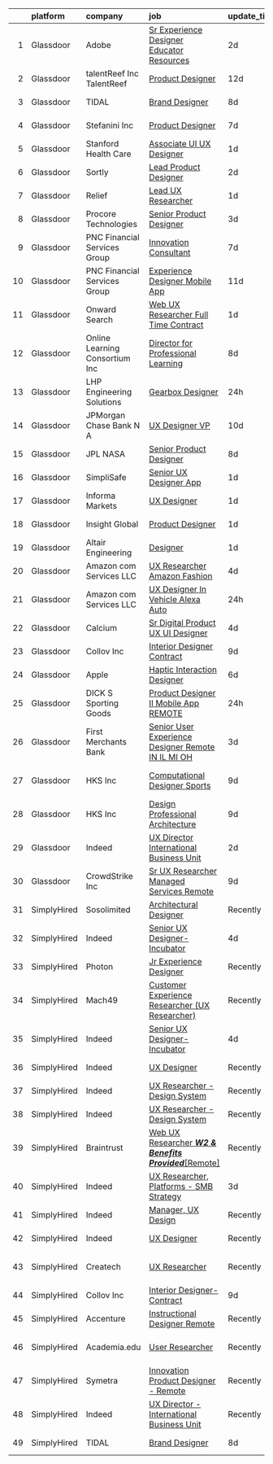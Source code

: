 

|    | platform    | company                        | job                                                                                                                                                                                                                                                                                                                                                                                                                                                                                                                                                                                                                                                                                                                                                                                                                                                                                                                                                                                                                                                                                                                                                                                                                                                                                                                                                                                                                                                                                                                                                                                                                    | update_time   | location          |
|---:|:------------|:-------------------------------|:-----------------------------------------------------------------------------------------------------------------------------------------------------------------------------------------------------------------------------------------------------------------------------------------------------------------------------------------------------------------------------------------------------------------------------------------------------------------------------------------------------------------------------------------------------------------------------------------------------------------------------------------------------------------------------------------------------------------------------------------------------------------------------------------------------------------------------------------------------------------------------------------------------------------------------------------------------------------------------------------------------------------------------------------------------------------------------------------------------------------------------------------------------------------------------------------------------------------------------------------------------------------------------------------------------------------------------------------------------------------------------------------------------------------------------------------------------------------------------------------------------------------------------------------------------------------------------------------------------------------------|:--------------|:------------------|
|  1 | Glassdoor   | Adobe                          | [Sr Experience Designer  Educator Resources](https://www.glassdoor.com/partner/jobListing.htm?pos=121&ao=1136043&s=58&guid=0000018205c1cab7af3ae2a76704ed91&src=GD_JOB_AD&t=SR&vt=w&cs=1_0c4dde70&cb=1657953963096&jobListingId=1008002526524&jrtk=3-0-1g82s3iobi9je801-1g82s3ioqis10800-377edc9fe295c2cd-)                                                                                                                                                                                                                                                                                                                                                                                                                                                                                                                                                                                                                                                                                                                                                                                                                                                                                                                                                                                                                                                                                                                                                                                                                                                                                                            | 2d            | San Francisco, CA |
|  2 | Glassdoor   | talentReef  Inc    TalentReef  | [Product Designer](https://www.glassdoor.com/partner/jobListing.htm?pos=115&ao=1136043&s=58&guid=0000018205c1cab7af3ae2a76704ed91&src=GD_JOB_AD&t=SR&vt=w&ea=1&cs=1_9cc4c12d&cb=1657953963095&jobListingId=1007979517908&jrtk=3-0-1g82s3iobi9je801-1g82s3ioqis10800-c9d3618b4b99e0a5-)                                                                                                                                                                                                                                                                                                                                                                                                                                                                                                                                                                                                                                                                                                                                                                                                                                                                                                                                                                                                                                                                                                                                                                                                                                                                                                                                 | 12d           | Denver, CO        |
|  3 | Glassdoor   | TIDAL                          | [Brand Designer](https://www.glassdoor.com/partner/jobListing.htm?pos=106&ao=1136043&s=58&guid=0000018205c1cab7af3ae2a76704ed91&src=GD_JOB_AD&t=SR&vt=w&cs=1_3bcd006c&cb=1657953963095&jobListingId=1007991684188&jrtk=3-0-1g82s3iobi9je801-1g82s3ioqis10800-34481a920c14f864-)                                                                                                                                                                                                                                                                                                                                                                                                                                                                                                                                                                                                                                                                                                                                                                                                                                                                                                                                                                                                                                                                                                                                                                                                                                                                                                                                        | 8d            | New York, NY      |
|  4 | Glassdoor   | Stefanini  Inc                 | [Product Designer](https://www.glassdoor.com/partner/jobListing.htm?pos=119&ao=1136043&s=58&guid=0000018205c1cab7af3ae2a76704ed91&src=GD_JOB_AD&t=SR&vt=w&ea=1&cs=1_4efe8048&cb=1657953963096&jobListingId=1007993852074&jrtk=3-0-1g82s3iobi9je801-1g82s3ioqis10800-56990b212e5da083-)                                                                                                                                                                                                                                                                                                                                                                                                                                                                                                                                                                                                                                                                                                                                                                                                                                                                                                                                                                                                                                                                                                                                                                                                                                                                                                                                 | 7d            | Dearborn, MI      |
|  5 | Glassdoor   | Stanford Health Care           | [Associate UI UX Designer](https://www.glassdoor.com/partner/jobListing.htm?pos=110&ao=1136043&s=58&guid=0000018205c1cab7af3ae2a76704ed91&src=GD_JOB_AD&t=SR&vt=w&cs=1_d146f714&cb=1657953963095&jobListingId=1008006587395&jrtk=3-0-1g82s3iobi9je801-1g82s3ioqis10800-82d0a8a1108638f8-)                                                                                                                                                                                                                                                                                                                                                                                                                                                                                                                                                                                                                                                                                                                                                                                                                                                                                                                                                                                                                                                                                                                                                                                                                                                                                                                              | 1d            | Palo Alto, CA     |
|  6 | Glassdoor   | Sortly                         | [Lead Product Designer](https://www.glassdoor.com/partner/jobListing.htm?pos=122&ao=1136043&s=58&guid=0000018205c1cab7af3ae2a76704ed91&src=GD_JOB_AD&t=SR&vt=w&ea=1&cs=1_536006f6&cb=1657953963096&jobListingId=1008003696829&jrtk=3-0-1g82s3iobi9je801-1g82s3ioqis10800-e0c01d7fa5bc23f8-)                                                                                                                                                                                                                                                                                                                                                                                                                                                                                                                                                                                                                                                                                                                                                                                                                                                                                                                                                                                                                                                                                                                                                                                                                                                                                                                            | 2d            | Remote            |
|  7 | Glassdoor   | Relief                         | [Lead UX Researcher](https://www.glassdoor.com/partner/jobListing.htm?pos=124&ao=1136043&s=58&guid=0000018205c1cab7af3ae2a76704ed91&src=GD_JOB_AD&t=SR&vt=w&ea=1&cs=1_6662b860&cb=1657953963096&jobListingId=1008006015741&jrtk=3-0-1g82s3iobi9je801-1g82s3ioqis10800-e2e088f46b110141-)                                                                                                                                                                                                                                                                                                                                                                                                                                                                                                                                                                                                                                                                                                                                                                                                                                                                                                                                                                                                                                                                                                                                                                                                                                                                                                                               | 1d            | Remote            |
|  8 | Glassdoor   | Procore Technologies           | [Senior Product Designer](https://www.glassdoor.com/partner/jobListing.htm?pos=127&ao=1136043&s=58&guid=0000018205c1cab7af3ae2a76704ed91&src=GD_JOB_AD&t=SR&vt=w&ea=1&cs=1_336a33aa&cb=1657953963098&jobListingId=1008001636125&jrtk=3-0-1g82s3iobi9je801-1g82s3ioqis10800-5fffe050a87d3304-)                                                                                                                                                                                                                                                                                                                                                                                                                                                                                                                                                                                                                                                                                                                                                                                                                                                                                                                                                                                                                                                                                                                                                                                                                                                                                                                          | 3d            | Portland, OR      |
|  9 | Glassdoor   | PNC Financial Services Group   | [Innovation Consultant](https://www.glassdoor.com/partner/jobListing.htm?pos=130&ao=1136043&s=58&guid=0000018205c1cab7af3ae2a76704ed91&src=GD_JOB_AD&t=SR&vt=w&cs=1_5e41324c&cb=1657953963098&jobListingId=1007993895260&jrtk=3-0-1g82s3iobi9je801-1g82s3ioqis10800-2ad32cf42f2e637e-)                                                                                                                                                                                                                                                                                                                                                                                                                                                                                                                                                                                                                                                                                                                                                                                                                                                                                                                                                                                                                                                                                                                                                                                                                                                                                                                                 | 7d            | Pittsburgh, PA    |
| 10 | Glassdoor   | PNC Financial Services Group   | [Experience Designer   Mobile App](https://www.glassdoor.com/partner/jobListing.htm?pos=101&ao=1110586&s=58&guid=0000018205c1cab7af3ae2a76704ed91&src=GD_JOB_AD&t=SR&vt=w&cs=1_2736e8c9&cb=1657953963093&jobListingId=1007982588220&cpc=444700D72F2ECBCE&jrtk=3-0-1g82s3iobi9je801-1g82s3ioqis10800-68cc8588b984d398--6NYlbfkN0AMofH_6zXbiqn6xehDj89HQNfpf30LHk40Y3Yl5cZTpm-EXukPQNetNbgZyPcaSjnrLyJG9xGhiN6pcVensUROEhmMBG7ruwUuDO-3_ER7-oi202RhxDgnRm9NWBYVYuubQ-auQ_EhJGJa8tPCBiXfYspzCyP3wsAGyYVw-kFoVeUxWUMk5KoAiU_CIQKWde16gFQeaa3uoN7gbHngyZPUITDmUbV84BbU-7c4Ixkp82ck3DLDJe1c1VfISSwpA_ZF6GYNexM3HyDghSdsXGAyI1NXRRMjg5xEN_RG8JzfMqpEjPxVwT4rsk3RT8IQ8bGQIyIC6fhphtS_R94MF9Fsyi1Pw7qCQ1nE8UXjqzBPMB-ecbV2FPuIsWhAqxCrJE7yWQHgixXin5DA7Yfo1B-m88RrxDtdJO9NiNebaPc22qNT4mRxQfpmGJtIXnSy23tppDShf14dzajYLymnSxcavzyFQMIJzju1ITHfX2z76YxmWBtMxAgDz88r1MwhW0M6ynSUOWgqoqP4HrAGA5mKt4GrSINZicq1LOa35_tppmkX55kTrjrF--2qTMAcJdm4ep5lNRSpQsVJl-WN13FwrdvqE1GLBc7cMZSFnWbxzXeQuPTOxTZAUn3bLZnE8hbvW_wiIZ-IVtRviQ1FNOwcjrPHKM64Q5TZlBJ7mpg5SDoDq7TRebCwpOV62PLXzCAowGoJgPbRp_14z5kczyZkUSacleY8_pGVRa-mHc6paFuMANHIGhYTv-IxsB3Pa6pQOXPfzwdb4UmHPEKIHXP12LJ5dudaa9X5JgNCJG9oeaQm8o8X6Pt79z8BUik_XmzeiXODgRroe0__x3uu4asNVSD6RzWSWvi0fmnf1wyACDFO-hHwTrY5tNDtYvslQU0i03MpTNnEXxy7aYqFyMbJ4EloS6H22GEf6n0stS-bbwayKCpKTA24jIPdy_HN0RYnrggf1_nUY_dlltPlsb38RnlWi3dBTNSfj4-JwRR8DwDWFnWz4CMZd7x5t5MZ3mCpMvBEA4_wke4Wg4OBP1ooEpXBzKoEMaaJnR3dPGjKyEwssMEnoXVDRhhSRw0WOesoce-PDethQhntbGrBFArla1IesSvszi-GbwccA_79enGhjEDLbVTwkibsJtPZkne48aSNMC_QqCj6WHavLDDWM6EybRJD105M6wR0_ohP6_JE8gGGlCYLyVCrpY3GuEZ8wuJ6pVMeQvMdu-39AEGl) | 11d           | Pittsburgh, PA    |
| 11 | Glassdoor   | Onward Search                  | [Web UX Researcher  Full Time  Contract ](https://www.glassdoor.com/partner/jobListing.htm?pos=105&ao=1110586&s=58&guid=0000018205c1cab7af3ae2a76704ed91&src=GD_JOB_AD&t=SR&vt=w&cs=1_4568f4c5&cb=1657953963094&jobListingId=1008005501937&cpc=F4EED0218A761C36&jrtk=3-0-1g82s3iobi9je801-1g82s3ioqis10800-a3bbd19de3746ecd--6NYlbfkN0B7YoEZZ2QAGDyEGGmBPAUWSHc1Mt3sMCn9FehKcWA3w8FH2hNAUDUUAF3DNhQFSEidb9E_fyB2635xYtWEG6LLSYCXgYnIslJl3Yx8mmOpvGpCUqvIAXaFaMrpy5hKskjUT68f1KdrkZlWF4SLSupbxOOB0tlV_m-cpRbczRNLn5CiKRUHKkfJhTR7ZLyCrLqXX_yu_Ts-CllgIBlxL__KtOkpkm1tCWBktCe0TLZBgtz0-gtdqcVG8yG29mnGQx9KhWwM9W-Y1n6ffx3lpcrkQG3e7LquMsVciWNERqvVnxz6lIVoEH_xClL4QByzSD52sQgcxP3Dbxgpc_xQXI16brDzIpbI3UqHZfTG5jh3QGkkLfBFF3akzQmILNvU7ED3Blt-gPwcqpZaO69D_MMdEbelafxUAHFos2H-Oc-WgeTSAY4lqt39cVUyHg_-W1sxFy11KKMLgkFC6OYxsweCZzBckDYFFJs5sf-ss3lw98OhtCU34Vxw6TByjkHizn_juKIJTc3vFnhzp4vMcJoDdt1ZYcX9W_HKd7p9-sA8mw06ZExbauEaIQgomCiXt7L835tZdF_nwr82aYWhtzWgxFvGTU0CyuTU2MgJeYa8Ng4A3cK8r2VJo68B2tkIRE6ZQwqsOwExiVltQt6o_Kq-REYf0AKLqqUS46buqISARI3BM_akWnsLZv4nLWXjjDiURrAR59FxvMTbeJ2ST-E8S0HG-i0yPJfeX59yNcP57dM42djBBwdMNAiJlMZdim5PzYTptCbzR6gSaxbBpT1mBZKnOuiL6JL12FQSSy0wnCUZ3mFLnbneq52WOrr_8yQ8bmV0ckA1_ARhC7Qri31ANAHQ5dbVmjnhysGKzGeIHycvqqM_4E7-4o1xSAMPFdIS0AgpBxT8SojLRWmZCdy1N2tgUjOKaNtZoCzN4D3NMMiTyeyr6almMYneHLWZEKz0gAqK_Mv0ebv_Wntw-WBLmwfA3dh61W0-S2QPqxDRKTqTmhYBf_RUo0lnNeTTkvl3OzxvZQU9ng%3D%3D)                                                                                                                                                                                              | 1d            | Newark, CA        |
| 12 | Glassdoor   | Online Learning Consortium Inc | [Director for Professional Learning](https://www.glassdoor.com/partner/jobListing.htm?pos=116&ao=1136043&s=58&guid=0000018205c1cab7af3ae2a76704ed91&src=GD_JOB_AD&t=SR&vt=w&ea=1&cs=1_28f19080&cb=1657953963095&jobListingId=1007991135591&jrtk=3-0-1g82s3iobi9je801-1g82s3ioqis10800-71cbe51e9961e1b8-)                                                                                                                                                                                                                                                                                                                                                                                                                                                                                                                                                                                                                                                                                                                                                                                                                                                                                                                                                                                                                                                                                                                                                                                                                                                                                                               | 8d            | Boston, MA        |
| 13 | Glassdoor   | LHP Engineering Solutions      | [Gearbox Designer](https://www.glassdoor.com/partner/jobListing.htm?pos=108&ao=1136043&s=58&guid=0000018205c1cab7af3ae2a76704ed91&src=GD_JOB_AD&t=SR&vt=w&ea=1&cs=1_f49b813b&cb=1657953963095&jobListingId=1008008477798&jrtk=3-0-1g82s3iobi9je801-1g82s3ioqis10800-1593ba4b841fd41b-)                                                                                                                                                                                                                                                                                                                                                                                                                                                                                                                                                                                                                                                                                                                                                                                                                                                                                                                                                                                                                                                                                                                                                                                                                                                                                                                                 | 24h           | Novi, MI          |
| 14 | Glassdoor   | JPMorgan Chase Bank  N A       | [UX Designer  VP](https://www.glassdoor.com/partner/jobListing.htm?pos=120&ao=1136043&s=58&guid=0000018205c1cab7af3ae2a76704ed91&src=GD_JOB_AD&t=SR&vt=w&cs=1_93658211&cb=1657953963096&jobListingId=1007986250091&jrtk=3-0-1g82s3iobi9je801-1g82s3ioqis10800-8f8bdca42a820949-)                                                                                                                                                                                                                                                                                                                                                                                                                                                                                                                                                                                                                                                                                                                                                                                                                                                                                                                                                                                                                                                                                                                                                                                                                                                                                                                                       | 10d           | Columbus, OH      |
| 15 | Glassdoor   | JPL NASA                       | [Senior Product Designer](https://www.glassdoor.com/partner/jobListing.htm?pos=125&ao=1136043&s=58&guid=0000018205c1cab7af3ae2a76704ed91&src=GD_JOB_AD&t=SR&vt=w&cs=1_902c11a4&cb=1657953963098&jobListingId=1007989694735&jrtk=3-0-1g82s3iobi9je801-1g82s3ioqis10800-726b97320080a688-)                                                                                                                                                                                                                                                                                                                                                                                                                                                                                                                                                                                                                                                                                                                                                                                                                                                                                                                                                                                                                                                                                                                                                                                                                                                                                                                               | 8d            | Pasadena, CA      |
| 16 | Glassdoor   | SimpliSafe                     | [Senior UX Designer  App](https://www.glassdoor.com/partner/jobListing.htm?pos=126&ao=1136043&s=58&guid=0000018205c1cab7af3ae2a76704ed91&src=GD_JOB_AD&t=SR&vt=w&ea=1&cs=1_4857a92a&cb=1657953963098&jobListingId=1008005912574&jrtk=3-0-1g82s3iobi9je801-1g82s3ioqis10800-2220c3f75c3d3ad9-)                                                                                                                                                                                                                                                                                                                                                                                                                                                                                                                                                                                                                                                                                                                                                                                                                                                                                                                                                                                                                                                                                                                                                                                                                                                                                                                          | 1d            | Boston, MA        |
| 17 | Glassdoor   | Informa Markets                | [UX Designer](https://www.glassdoor.com/partner/jobListing.htm?pos=118&ao=1136043&s=58&guid=0000018205c1cab7af3ae2a76704ed91&src=GD_JOB_AD&t=SR&vt=w&ea=1&cs=1_0368435f&cb=1657953963095&jobListingId=1008007012984&jrtk=3-0-1g82s3iobi9je801-1g82s3ioqis10800-4503b7013e6add56-)                                                                                                                                                                                                                                                                                                                                                                                                                                                                                                                                                                                                                                                                                                                                                                                                                                                                                                                                                                                                                                                                                                                                                                                                                                                                                                                                      | 1d            | Irving, TX        |
| 18 | Glassdoor   | Insight Global                 | [Product Designer](https://www.glassdoor.com/partner/jobListing.htm?pos=103&ao=1110586&s=58&guid=0000018205c1cab7af3ae2a76704ed91&src=GD_JOB_AD&t=SR&vt=w&cs=1_6c34a467&cb=1657953963096&jobListingId=1008005762646&cpc=FA84DF7EA1EC2398&jrtk=3-0-1g82s3iobi9je801-1g82s3ioqis10800-773602c67d801193--6NYlbfkN0BKkHZu3wF05EeDimN_p6sYpKCMArvwa95YdH7UpkaBCqc7l59ErwqcmBgkDtjqpj4eYWQYbB-X6VJbPdLR8PgSUcFb2185iFtPuzWTl-KO3B3fPG7doCGf5vEGTJzQSZl8HClF_sV2vhC7CQy1TLnlQZuazLMLmFOMfLNh-AQ5ye4rFFUqPWTmJ3KfeitiYrEm9AkqeM-JCJlROnAgcj1QAVLlo1FRR-umhqzBtB0C3W5XMFHHf_VZ4ZKhbz8y7jVyQE0ZDVQcqpg7-_QC41uhJvdaOgEudaCItIjCox6H8j8LcX_AxRz1zHyXo_ILMIaOQulObLEKYgNOgxrkzXxuYrLJ0vOVjBryeA1DOwbCdixz2WNSwe-a5_7PZJagqe8Y-nQAmmhNN-V13By20_sjf1whqFw8BqAkIjhG7305_yYZEwn0uxNp6P1c_Wu2n7IGmZq6Fb9f2PMZkbnk2OFoaXg1T77Gjkx_7BIHmvHQbdFHe0XNc2Mc)                                                                                                                                                                                                                                                                                                                                                                                                                                                                                                                                                                                                                                                                                                                                                                                 | 1d            | Dearborn, MI      |
| 19 | Glassdoor   | Altair Engineering             | [Designer](https://www.glassdoor.com/partner/jobListing.htm?pos=109&ao=1136043&s=58&guid=0000018205c1cab7af3ae2a76704ed91&src=GD_JOB_AD&t=SR&vt=w&cs=1_854e3e07&cb=1657953963095&jobListingId=1008006488984&jrtk=3-0-1g82s3iobi9je801-1g82s3ioqis10800-c3da16eb45760725-)                                                                                                                                                                                                                                                                                                                                                                                                                                                                                                                                                                                                                                                                                                                                                                                                                                                                                                                                                                                                                                                                                                                                                                                                                                                                                                                                              | 1d            | Troy, MI          |
| 20 | Glassdoor   | Amazon com Services LLC        | [UX Researcher  Amazon Fashion](https://www.glassdoor.com/partner/jobListing.htm?pos=117&ao=1136043&s=58&guid=0000018205c1cab7af3ae2a76704ed91&src=GD_JOB_AD&t=SR&vt=w&cs=1_154b7d01&cb=1657953963095&jobListingId=1007998212290&jrtk=3-0-1g82s3iobi9je801-1g82s3ioqis10800-55719db91ea1cfd5-)                                                                                                                                                                                                                                                                                                                                                                                                                                                                                                                                                                                                                                                                                                                                                                                                                                                                                                                                                                                                                                                                                                                                                                                                                                                                                                                         | 4d            | Seattle, WA       |
| 21 | Glassdoor   | Amazon com Services LLC        | [UX Designer  In Vehicle  Alexa Auto](https://www.glassdoor.com/partner/jobListing.htm?pos=112&ao=1136043&s=58&guid=0000018205c1cab7af3ae2a76704ed91&src=GD_JOB_AD&t=SR&vt=w&cs=1_9a7fa86c&cb=1657953963095&jobListingId=1008008711819&jrtk=3-0-1g82s3iobi9je801-1g82s3ioqis10800-569af8e2231d5ab5-)                                                                                                                                                                                                                                                                                                                                                                                                                                                                                                                                                                                                                                                                                                                                                                                                                                                                                                                                                                                                                                                                                                                                                                                                                                                                                                                   | 24h           | Seattle, WA       |
| 22 | Glassdoor   | Calcium                        | [Sr  Digital Product  UX UI  Designer](https://www.glassdoor.com/partner/jobListing.htm?pos=129&ao=1136043&s=58&guid=0000018205c1cab7af3ae2a76704ed91&src=GD_JOB_AD&t=SR&vt=w&ea=1&cs=1_65d38b57&cb=1657953963098&jobListingId=1007997568413&jrtk=3-0-1g82s3iobi9je801-1g82s3ioqis10800-4ca83b41eb1ad037-)                                                                                                                                                                                                                                                                                                                                                                                                                                                                                                                                                                                                                                                                                                                                                                                                                                                                                                                                                                                                                                                                                                                                                                                                                                                                                                             | 4d            | Chicago, IL       |
| 23 | Glassdoor   | Collov Inc                     | [Interior Designer Contract](https://www.glassdoor.com/partner/jobListing.htm?pos=107&ao=1136043&s=58&guid=0000018205c1cab7af3ae2a76704ed91&src=GD_JOB_AD&t=SR&vt=w&ea=1&cs=1_b7a7ffe9&cb=1657953963095&jobListingId=1007988370649&jrtk=3-0-1g82s3iobi9je801-1g82s3ioqis10800-4c05ee95f3caf0ce-)                                                                                                                                                                                                                                                                                                                                                                                                                                                                                                                                                                                                                                                                                                                                                                                                                                                                                                                                                                                                                                                                                                                                                                                                                                                                                                                       | 9d            | Remote            |
| 24 | Glassdoor   | Apple                          | [Haptic Interaction Designer](https://www.glassdoor.com/partner/jobListing.htm?pos=113&ao=1136043&s=58&guid=0000018205c1cab7af3ae2a76704ed91&src=GD_JOB_AD&t=SR&vt=w&cs=1_5ee938b8&cb=1657953963095&jobListingId=1007994237603&jrtk=3-0-1g82s3iobi9je801-1g82s3ioqis10800-5900c6dd87662369-)                                                                                                                                                                                                                                                                                                                                                                                                                                                                                                                                                                                                                                                                                                                                                                                                                                                                                                                                                                                                                                                                                                                                                                                                                                                                                                                           | 6d            | Cupertino, CA     |
| 25 | Glassdoor   | DICK S Sporting Goods          | [Product Designer II   Mobile App  REMOTE ](https://www.glassdoor.com/partner/jobListing.htm?pos=111&ao=1136043&s=58&guid=0000018205c1cab7af3ae2a76704ed91&src=GD_JOB_AD&t=SR&vt=w&cs=1_a73b1a40&cb=1657953963095&jobListingId=1008008941755&jrtk=3-0-1g82s3iobi9je801-1g82s3ioqis10800-be7c7078d6baa20f-)                                                                                                                                                                                                                                                                                                                                                                                                                                                                                                                                                                                                                                                                                                                                                                                                                                                                                                                                                                                                                                                                                                                                                                                                                                                                                                             | 24h           | Coraopolis, PA    |
| 26 | Glassdoor   | First Merchants Bank           | [Senior User Experience Designer  Remote IN  IL  MI  OH ](https://www.glassdoor.com/partner/jobListing.htm?pos=128&ao=1136043&s=58&guid=0000018205c1cab7af3ae2a76704ed91&src=GD_JOB_AD&t=SR&vt=w&cs=1_876b04cb&cb=1657953963098&jobListingId=1008001128862&jrtk=3-0-1g82s3iobi9je801-1g82s3ioqis10800-d8f6d0206cc9a757-)                                                                                                                                                                                                                                                                                                                                                                                                                                                                                                                                                                                                                                                                                                                                                                                                                                                                                                                                                                                                                                                                                                                                                                                                                                                                                               | 3d            | Columbus, OH      |
| 27 | Glassdoor   | HKS  Inc                       | [Computational Designer   Sports](https://www.glassdoor.com/partner/jobListing.htm?pos=114&ao=1136043&s=58&guid=0000018205c1cab7af3ae2a76704ed91&src=GD_JOB_AD&t=SR&vt=w&cs=1_0981460d&cb=1657953963095&jobListingId=1007987975635&jrtk=3-0-1g82s3iobi9je801-1g82s3ioqis10800-d98b7e78996b43d8-)                                                                                                                                                                                                                                                                                                                                                                                                                                                                                                                                                                                                                                                                                                                                                                                                                                                                                                                                                                                                                                                                                                                                                                                                                                                                                                                       | 9d            | Los Angeles, CA   |
| 28 | Glassdoor   | HKS  Inc                       | [Design Professional   Architecture](https://www.glassdoor.com/partner/jobListing.htm?pos=123&ao=1136043&s=58&guid=0000018205c1cab7af3ae2a76704ed91&src=GD_JOB_AD&t=SR&vt=w&cs=1_c96ac860&cb=1657953963096&jobListingId=1007987975531&jrtk=3-0-1g82s3iobi9je801-1g82s3ioqis10800-aa9517ef76fdb3a1-)                                                                                                                                                                                                                                                                                                                                                                                                                                                                                                                                                                                                                                                                                                                                                                                                                                                                                                                                                                                                                                                                                                                                                                                                                                                                                                                    | 9d            | Los Angeles, CA   |
| 29 | Glassdoor   | Indeed                         | [UX Director   International Business Unit](https://www.glassdoor.com/partner/jobListing.htm?pos=102&ao=1110586&s=58&guid=0000018205c1cab7af3ae2a76704ed91&src=GD_JOB_AD&t=SR&vt=w&cs=1_55a90ad1&cb=1657953963094&jobListingId=1008003455817&cpc=C4A69CCDBB3B9599&jrtk=3-0-1g82s3iobi9je801-1g82s3ioqis10800-12a35c0bb8946138--6NYlbfkN0CiRNM7CVr8YueLFKlzwbFWI0o7IjV438l4sVrvKZ0flpURU_mqoI8E88RAJZx1_nTkZ66jLzLpp7pxUXlPejWUWxDbA0OHNofVa2VB5uSiK_1Xjp25AagUdAinrW-YhMVJJrjARab2yH6d5DJM4WyYoC1S_yOdKy_al4nvFIV5hv5m2Mj8WrpUkXkUDI3v8cDBGkDBSRSSx_GC2pkrMn4NSz4OQCsQwlgv9Za0NQ0xRiMOG98KlQukwPioqnps9QvTop20zQ-SDVZY9AExYwL1LTC19Zfdd5wGyfdcN88MiGXRzKCvHFJZHjCWQ9bVR6dvOIzzdzhUKCqhFGxQCyQqo1wEdkG3fpnAtoDPFJ2naJmXPBrFo3J5LRqkJMScpX2qpFDEHoshScvR182edalMYwf89rRYBrzMOpBMDzzP0tGnESAWLfD_s2UE4TNCGOW01ufutbEuwuA0snpwTXu62ctVEHGFAVK8d9ot7z8zAULZycT1Vt3omZ0lpZYeeqw-K_xQ1ZjaZw%3D%3D)                                                                                                                                                                                                                                                                                                                                                                                                                                                                                                                                                                                                                                                                                                                            | 2d            | New York, NY      |
| 30 | Glassdoor   | CrowdStrike  Inc               | [Sr  UX Researcher   Managed Services  Remote ](https://www.glassdoor.com/partner/jobListing.htm?pos=104&ao=1110586&s=58&guid=0000018205c1cab7af3ae2a76704ed91&src=GD_JOB_AD&t=SR&vt=w&cs=1_ca2a7395&cb=1657953963094&jobListingId=1007988965747&cpc=47CFDC01B3F81FAC&jrtk=3-0-1g82s3iobi9je801-1g82s3ioqis10800-343c66ce87262d4a--6NYlbfkN0Cu2CVlb3GO4Nf7aS8SXsFwjpUbSKkwsJRaJhRnAEdqU_yv6e0u-cLacwZ2HNe9plZNCFlwazzBICdjfCRnETnGO7ZpMey4U1o2Wof_5LiNAzqN65nYPFZ0i4u10AQLjE1klK7CzKVdvBPpCZ0RJJeDUU9tk1QiC6vf3Gk7SIRP2hbYvvkrkdziXCQbtHbG-TohsIL8a06MmOyXmUcA-0gSYyOTfkQAdGJqc-hhn51nf-zBofyjnDniihZcjIt4858v3OxpVCCGwWbhGtEaxpCV0gAOzu9114c5wNQUYoPdTjYjixInx5jfhhZXeIVTuVNM2iLkMZbfZFtdne6bV0x_2Hi5a7o1LrdRSwOG9KcRWQlI0M7Fvmdbq5q2DFeBRS6_neKSZiqaj3lWpd9eh2xLJUAWJk0ZaB6WSjwyiibeXDBJeOGQZzGeO_y04J4DFtxuqNPIlUra1uwxraWtZkAE0XtgpF2wo_GAA1sFh93-x7caLdnORG2TmL0kao0tE7thdirmgnYWXj8fU6ExKsP5cIZfiMjG9aFsjENks-pdlT4RhaB_A--YhqMdXCcDsH7Ty9PBmsoneeJEQsKSds19H8e25W_sQft83W3fDW1-efyrc72chzZh1LCnhY4fVrAUYwkoZljp7YAYfqrjSu-99_m8E94PNbgiqaOsClF8gKZWsYUKrZ9tosCWZjCuS9wU8v52uMitUECvc_ryOg5Icw6WC_ZxelQ9iajJahM4sOIlvi2mI6ja)                                                                                                                                                                                                                                                                                                                                                                                                                                                                                    | 9d            | New York, NY      |
| 31 | SimplyHired | Sosolimited                    | [Architectural Designer](https://www.simplyhired.com/job/1wnZZjS_T2B-Khb33FLg8m5W26VpFJO-O7M0joPbDLzOi2-l3WqCTg?q=generative+designer)                                                                                                                                                                                                                                                                                                                                                                                                                                                                                                                                                                                                                                                                                                                                                                                                                                                                                                                                                                                                                                                                                                                                                                                                                                                                                                                                                                                                                                                                                 | Recently      | Boston, MA        |
| 32 | SimplyHired | Indeed                         | [Senior UX Designer- Incubator](https://www.simplyhired.com/job/P2Qah3KvihmY9oU0JZ6WySv4uubZCo-4_kG0Bvf_fuSu6ca78-sPKg?q=generative+designer)                                                                                                                                                                                                                                                                                                                                                                                                                                                                                                                                                                                                                                                                                                                                                                                                                                                                                                                                                                                                                                                                                                                                                                                                                                                                                                                                                                                                                                                                          | 4d            | United States     |
| 33 | SimplyHired | Photon                         | [Jr Experience Designer](https://www.simplyhired.com/job/SdzAOEZoU-bi9Aw0NC50mr1-ESRDMqjcRPLJr9nLyVQZDJJ27f_LFw?q=generative+designer)                                                                                                                                                                                                                                                                                                                                                                                                                                                                                                                                                                                                                                                                                                                                                                                                                                                                                                                                                                                                                                                                                                                                                                                                                                                                                                                                                                                                                                                                                 | Recently      | Dallas, TX        |
| 34 | SimplyHired | Mach49                         | [Customer Experience Researcher (UX Researcher)](https://www.simplyhired.com/job/gqc9Ocab-denE9zg_FBaTShyzapkVQXgcFJ-vcQ1KVfTZeOjGs_qOA?q=generative+designer)                                                                                                                                                                                                                                                                                                                                                                                                                                                                                                                                                                                                                                                                                                                                                                                                                                                                                                                                                                                                                                                                                                                                                                                                                                                                                                                                                                                                                                                         | Recently      | Boston, MA        |
| 35 | SimplyHired | Indeed                         | [Senior UX Designer- Incubator](https://www.simplyhired.com/job/P2Qah3KvihmY9oU0JZ6WySv4uubZCo-4_kG0Bvf_fuSu6ca78-sPKg?q=generative+designer)                                                                                                                                                                                                                                                                                                                                                                                                                                                                                                                                                                                                                                                                                                                                                                                                                                                                                                                                                                                                                                                                                                                                                                                                                                                                                                                                                                                                                                                                          | 4d            | United States     |
| 36 | SimplyHired | Indeed                         | [UX Designer](https://www.simplyhired.com/job/7GiZIE7D3Vdy_WwQaWJKRxT3iPyT6Rqzli4Zo5eTP3IEz4tsOt1bKA?q=generative+designer)                                                                                                                                                                                                                                                                                                                                                                                                                                                                                                                                                                                                                                                                                                                                                                                                                                                                                                                                                                                                                                                                                                                                                                                                                                                                                                                                                                                                                                                                                            | Recently      | United States     |
| 37 | SimplyHired | Indeed                         | [UX Researcher - Design System](https://www.simplyhired.com/job/FqLi6Dh4L7108zoqpbIbl4R9ihOb6AetgY3ZuUCqvnGljX8MjEHJ7A?q=generative+designer)                                                                                                                                                                                                                                                                                                                                                                                                                                                                                                                                                                                                                                                                                                                                                                                                                                                                                                                                                                                                                                                                                                                                                                                                                                                                                                                                                                                                                                                                          | Recently      | United States     |
| 38 | SimplyHired | Indeed                         | [UX Researcher - Design System](https://www.simplyhired.com/job/FqLi6Dh4L7108zoqpbIbl4R9ihOb6AetgY3ZuUCqvnGljX8MjEHJ7A?q=generative+designer)                                                                                                                                                                                                                                                                                                                                                                                                                                                                                                                                                                                                                                                                                                                                                                                                                                                                                                                                                                                                                                                                                                                                                                                                                                                                                                                                                                                                                                                                          | Recently      | United States     |
| 39 | SimplyHired | Braintrust                     | [Web UX Researcher ***W2 & Benefits Provided***[Remote]](https://www.simplyhired.com/job/PjCk0FMaYSNF6A2RWzhFtdYwB3h4FbSKdnkjizFmN223F9iF6Pwvxw?q=generative+designer)                                                                                                                                                                                                                                                                                                                                                                                                                                                                                                                                                                                                                                                                                                                                                                                                                                                                                                                                                                                                                                                                                                                                                                                                                                                                                                                                                                                                                                                 | Recently      | San Francisco, CA |
| 40 | SimplyHired | Indeed                         | [UX Researcher, Platforms - SMB Strategy](https://www.simplyhired.com/job/lylel7PVxPeCyik3_eAWBNleZBqYJYbsGsF7ebwonM9obvBCoIlYpQ?q=generative+designer)                                                                                                                                                                                                                                                                                                                                                                                                                                                                                                                                                                                                                                                                                                                                                                                                                                                                                                                                                                                                                                                                                                                                                                                                                                                                                                                                                                                                                                                                | 3d            | United States     |
| 41 | SimplyHired | Indeed                         | [Manager, UX Design](https://www.simplyhired.com/job/tc4McKxLytKcJU5bDpmdYDiA3YFXRXfRm4TsEgYp-9QlPl0yyuiGTw?q=generative+designer)                                                                                                                                                                                                                                                                                                                                                                                                                                                                                                                                                                                                                                                                                                                                                                                                                                                                                                                                                                                                                                                                                                                                                                                                                                                                                                                                                                                                                                                                                     | Recently      | Austin, TX        |
| 42 | SimplyHired | Indeed                         | [UX Designer](https://www.simplyhired.com/job/7GiZIE7D3Vdy_WwQaWJKRxT3iPyT6Rqzli4Zo5eTP3IEz4tsOt1bKA?q=generative+designer)                                                                                                                                                                                                                                                                                                                                                                                                                                                                                                                                                                                                                                                                                                                                                                                                                                                                                                                                                                                                                                                                                                                                                                                                                                                                                                                                                                                                                                                                                            | Recently      | United States     |
| 43 | SimplyHired | Createch                       | [UX Researcher](https://www.simplyhired.com/job/i7kHaMs_t4HJbJlYlCbNzuzUNip4IiMfa1iEYNfuICNgoGdDox8jZA?q=generative+designer)                                                                                                                                                                                                                                                                                                                                                                                                                                                                                                                                                                                                                                                                                                                                                                                                                                                                                                                                                                                                                                                                                                                                                                                                                                                                                                                                                                                                                                                                                          | Recently      | San Francisco, CA |
| 44 | SimplyHired | Collov Inc                     | [Interior Designer-Contract](https://www.simplyhired.com/job/BWulXfwm_DajYkRoVR_cHEZ0YAw0ZzUYn4k1ZR9ZbVk7SbJZhkaf0Q?q=generative+designer)                                                                                                                                                                                                                                                                                                                                                                                                                                                                                                                                                                                                                                                                                                                                                                                                                                                                                                                                                                                                                                                                                                                                                                                                                                                                                                                                                                                                                                                                             | 9d            | Remote            |
| 45 | SimplyHired | Accenture                      | [Instructional Designer Remote](https://www.simplyhired.com/job/hr8ncoKfleUGVuo--GGLtxtufm9lBPA3q1EeawLyF1PXiiCen_poQw?q=generative+designer)                                                                                                                                                                                                                                                                                                                                                                                                                                                                                                                                                                                                                                                                                                                                                                                                                                                                                                                                                                                                                                                                                                                                                                                                                                                                                                                                                                                                                                                                          | Recently      | Remote            |
| 46 | SimplyHired | Academia.edu                   | [User Researcher](https://www.simplyhired.com/job/cjdcomYempbmUhAWCpEK_YrJtbhLmpULAIpavYFaz3th4me50_tqfA?q=generative+designer)                                                                                                                                                                                                                                                                                                                                                                                                                                                                                                                                                                                                                                                                                                                                                                                                                                                                                                                                                                                                                                                                                                                                                                                                                                                                                                                                                                                                                                                                                        | Recently      | San Francisco, CA |
| 47 | SimplyHired | Symetra                        | [Innovation Product Designer - Remote](https://www.simplyhired.com/job/hSkWjaWMYgFhCFQx-vz3tfIowyPuP4lujgWiB5HyDVHP--PC0XA9tQ?q=generative+designer)                                                                                                                                                                                                                                                                                                                                                                                                                                                                                                                                                                                                                                                                                                                                                                                                                                                                                                                                                                                                                                                                                                                                                                                                                                                                                                                                                                                                                                                                   | Recently      | Bellevue, WA      |
| 48 | SimplyHired | Indeed                         | [UX Director - International Business Unit](https://www.simplyhired.com/job/dM1ysZJlDdbR8EZNlsgzTct0IkrbTTXaHBZS5c96oik2kiLD-V6z9g?q=generative+designer)                                                                                                                                                                                                                                                                                                                                                                                                                                                                                                                                                                                                                                                                                                                                                                                                                                                                                                                                                                                                                                                                                                                                                                                                                                                                                                                                                                                                                                                              | Recently      | Austin, TX        |
| 49 | SimplyHired | TIDAL                          | [Brand Designer](https://www.simplyhired.com/job/W4F8mdim2I5jInCUJhr_gyMHF65JeVCq2EE-ZrG4F3e8irRd3_ZE9A?q=generative+designer)                                                                                                                                                                                                                                                                                                                                                                                                                                                                                                                                                                                                                                                                                                                                                                                                                                                                                                                                                                                                                                                                                                                                                                                                                                                                                                                                                                                                                                                                                         | 8d            | New York, NY      |